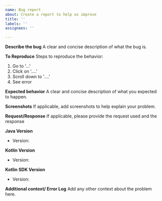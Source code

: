 ```yaml
---
name: Bug report
about: Create a report to help us improve
title: ''
labels: ''
assignees: ''

---
```


**Describe the bug**
A clear and concise description of what the bug is.

**To Reproduce**
Steps to reproduce the behavior:
1. Go to '...'
2. Click on '....'
3. Scroll down to '....'
4. See error

**Expected behavior**
A clear and concise description of what you expected to happen.

**Screenshots**
If applicable, add screenshots to help explain your problem.

**Request/Response**
If applicable, please provide the request used and the response

**Java Version**
- Version:

**Kotlin Version**
- Version:

**Kotlin SDK Version**
- Version:

**Additional context/ Error Log**
Add any other context about the problem here.
